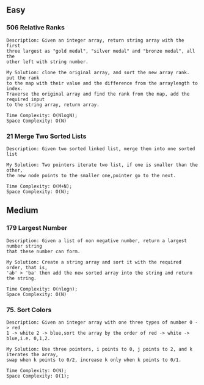 ## Easy

### 506 Relative Ranks

	Description: Given an integer array, return string array with the first 
	three largest as "gold medal", "silver medal" and "bronze medal", all the 
	other left with string number. 

	My Solution: clone the original array, and sort the new array rank. put the rank 
	to the map with their value and the difference from the arraylength to index.
	Traverse the original array and find the rank from the map, add the required input
	to the string array, return array.

	Time Complexity: O(NlogN);
	Space Complexity: O(N)

### 21 Merge Two Sorted Lists 
	
	Description: Given two sorted linked list, merge them into one sorted list 

	My Solution: Two pointers iterate two list, if one is smaller than the other, 
	the new node points to the smaller one,pointer go to the next.

	Time Complexity: O(M+N);
	Space Complexity: O(N);

## Medium 

### 179 Largest Number 
	
	Description: Given a list of non negative number, return a largest number string 
	that these number can form.

	My Solution: Create a string array and sort it with the required order, that is, 
	'ab' > 'ba' then add the new sorted array into the string and return the string.

	Time Complexity: O(nlogn);
	Space Complexity: O(N)

### 75. Sort Colors 

	Description: Given an integer array with one three types of number 0 -> red 
	1 -> white 2 -> blue,sort the array by the order of red -> white -> blue,i.e. 0,1,2.

	My Solution: Use three pointers, i points to 0, j points to 2, and k iterates the array,
	swap when k points to 0/2, increase k only when k points to 0/1.

	Time Complexity: O(N);
	Space Complexity: O(1); 